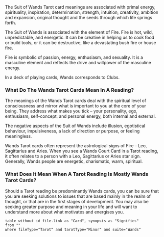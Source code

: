 The Suit of Wands Tarot card meanings are associated with primal energy, spirituality, inspiration, determination, strength, intuition, creativity, ambition and expansion, original thought and the seeds through which life springs forth.

The Suit of Wands is associated with the element of Fire. Fire is hot, wild, unpredictable, and energetic. It can be creative in helping us to cook food or build tools, or it can be destructive, like a devastating bush fire or house fire.

Fire is symbolic of passion, energy, enthusiasm, and sexuality. It is a masculine element and reflects the drive and willpower of the masculine energy.

In a deck of playing cards, Wands corresponds to Clubs.

### What Do The Wands Tarot Cards Mean In A Reading?

The meanings of the Wands Tarot cards deal with the spiritual level of consciousness and mirror what is important to you at the core of your being. They address what makes you tick – your personality, ego, enthusiasm, self-concept, and personal energy, both internal and external.

The negative aspects of the Suit of Wands include illusion, egotistical behaviour, impulsiveness, a lack of direction or purpose, or feeling meaningless.

Wands Tarot cards often represent the astrological signs of Fire – Leo, Sagittarius and Aries. When you see a Wands Court Card in a Tarot reading, it often relates to a person with a Leo, Sagittarius or Aries star sign. Generally, Wands people are energetic, charismatic, warm, spiritual.

### What Does It Mean When A Tarot Reading Is Mostly Wands Tarot Cards?

Should a Tarot reading be predominantly Wands cards, you can be sure that you are seeking solutions to issues that are based mainly in the realm of thought, or that are in the first stages of development. You may also be seeking greater purpose and meaning in your life and will want to understand more about what motivates and energises you.

```dataview
table without id file.link as "Card", synopsis as "Signifies"
from ""
where fileType="Tarot" and tarotType="Minor" and suite="Wands"
```
